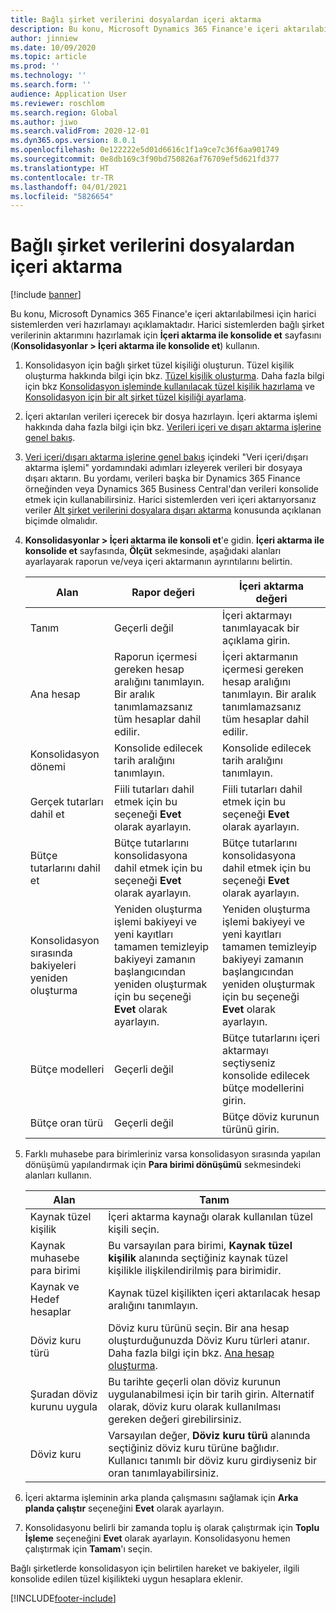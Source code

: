 ```yaml
---
title: Bağlı şirket verilerini dosyalardan içeri aktarma
description: Bu konu, Microsoft Dynamics 365 Finance'e içeri aktarılabilmesi için harici sistemlerden veri hazırlamayı açıklamaktadır.
author: jinniew
ms.date: 10/09/2020
ms.topic: article
ms.prod: ''
ms.technology: ''
ms.search.form: ''
audience: Application User
ms.reviewer: roschlom
ms.search.region: Global
ms.author: jiwo
ms.search.validFrom: 2020-12-01
ms.dyn365.ops.version: 8.0.1
ms.openlocfilehash: 0e122222e5d01d6616c1f1a9ce7c36f6aa901749
ms.sourcegitcommit: 0e8db169c3f90bd750826af76709ef5d621fd377
ms.translationtype: HT
ms.contentlocale: tr-TR
ms.lasthandoff: 04/01/2021
ms.locfileid: "5826654"
---
```

# <a name="import-subsidiary-data-from-files"></a>Bağlı şirket verilerini dosyalardan içeri aktarma

[!include [banner](../includes/banner.md)]

Bu konu, Microsoft Dynamics 365 Finance'e içeri aktarılabilmesi için harici sistemlerden veri hazırlamayı açıklamaktadır. Harici sistemlerden bağlı şirket verilerinin aktarımını hazırlamak için **İçeri aktarma ile konsolide et** sayfasını (**Konsolidasyonlar \> İçeri aktarma ile konsolide et**) kullanın.

1. Konsolidasyon için bağlı şirket tüzel kişiliği oluşturun. Tüzel kişilik oluşturma hakkında bilgi için bkz. [Tüzel kişilik oluşturma](../../fin-ops-core/fin-ops/organization-administration/tasks/create-legal-entity.md). Daha fazla bilgi için bkz [Konsolidasyon işleminde kullanılacak tüzel kişilik hazırlama](prepare-company-for-consolidation.md) ve [Konsolidasyon için bir alt şirket tüzel kişiliği ayarlama](set-up-subsidiary-company-for-consolidation.md).

2. İçeri aktarılan verileri içerecek bir dosya hazırlayın. İçeri aktarma işlemi hakkında daha fazla bilgi için bkz. [Verileri içeri ve dışarı aktarma işlerine genel bakış](../../fin-ops-core/dev-itpro/data-entities/data-import-export-job.md).
3. [Veri içeri/dışarı aktarma işlerine genel bakış](../../fin-ops-core/dev-itpro/data-entities/data-import-export-job.md) içindeki "Veri içeri/dışarı aktarma işlemi" yordamındaki adımları izleyerek verileri bir dosyaya dışarı aktarın. Bu yordamı, verileri başka bir Dynamics 365 Finance örneğinden veya Dynamics 365 Business Central'dan verileri konsolide etmek için kullanabilirsiniz. Harici sistemlerden veri içeri aktarıyorsanız veriler [Alt şirket verilerini dosyalara dışarı aktarma](export-subsidiary-data-to-file.md) konusunda açıklanan biçimde olmalıdır.
4. **Konsolidasyonlar \> İçeri aktarma ile konsoli et**'e gidin. **İçeri aktarma ile konsolide et** sayfasında, **Ölçüt** sekmesinde, aşağıdaki alanları ayarlayarak raporun ve/veya içeri aktarmanın ayrıntılarını belirtin.

    | Alan                                 | Rapor değeri | İçeri aktarma değeri |
    |---------------------------------------|----------------------|----------------------|
    | Tanım                           | Geçerli değil | İçeri aktarmayı tanımlayacak bir açıklama girin. |
    | Ana hesap                          | Raporun içermesi gereken hesap aralığını tanımlayın. Bir aralık tanımlamazsanız tüm hesaplar dahil edilir. | İçeri aktarmanın içermesi gereken hesap aralığını tanımlayın. Bir aralık tanımlamazsanız tüm hesaplar dahil edilir. |
    | Konsolidasyon dönemi                  | Konsolide edilecek tarih aralığını tanımlayın. | Konsolide edilecek tarih aralığını tanımlayın. |
    | Gerçek tutarları dahil et                | Fiili tutarları dahil etmek için bu seçeneği **Evet** olarak ayarlayın. | Fiili tutarları dahil etmek için bu seçeneği **Evet** olarak ayarlayın. |
    | Bütçe tutarlarını dahil et                | Bütçe tutarlarını konsolidasyona dahil etmek için bu seçeneği **Evet** olarak ayarlayın. | Bütçe tutarlarını konsolidasyona dahil etmek için bu seçeneği **Evet** olarak ayarlayın. |
    | Konsolidasyon sırasında bakiyeleri yeniden oluşturma | Yeniden oluşturma işlemi bakiyeyi ve yeni kayıtları tamamen temizleyip bakiyeyi zamanın başlangıcından yeniden oluşturmak için bu seçeneği **Evet** olarak ayarlayın. | Yeniden oluşturma işlemi bakiyeyi ve yeni kayıtları tamamen temizleyip bakiyeyi zamanın başlangıcından yeniden oluşturmak için bu seçeneği **Evet** olarak ayarlayın. |
    | Bütçe modelleri                         | Geçerli değil | Bütçe tutarlarını içeri aktarmayı seçtiyseniz konsolide edilecek bütçe modellerini girin. |
    | Bütçe oran türü                      | Geçerli değil | Bütçe döviz kurunun türünü girin. |

6. Farklı muhasebe para birimleriniz varsa konsolidasyon sırasında yapılan dönüşümü yapılandırmak için **Para birimi dönüşümü** sekmesindeki alanları kullanın.

    | Alan                      | Tanım |
    |----------------------------|-------------|
    | Kaynak tüzel kişilik        | İçeri aktarma kaynağı olarak kullanılan tüzel kişili seçin. |
    | Kaynak muhasebe para birimi | Bu varsayılan para birimi, **Kaynak tüzel kişilik** alanında seçtiğiniz kaynak tüzel kişilikle ilişkilendirilmiş para birimidir. |
    | Kaynak ve Hedef hesaplar       | Kaynak tüzel kişilikten içeri aktarılacak hesap aralığını tanımlayın. |
    | Döviz kuru türü         | Döviz kuru türünü seçin. Bir ana hesap oluşturduğunuzda Döviz Kuru türleri atanır. Daha fazla bilgi için bkz. [Ana hesap oluşturma](tasks/create-main-account.md). |
    | Şuradan döviz kurunu uygula   | Bu tarihte geçerli olan döviz kurunun uygulanabilmesi için bir tarih girin. Alternatif olarak, döviz kuru olarak kullanılması gereken değeri girebilirsiniz. |
    | Döviz kuru              | Varsayılan değer, **Döviz kuru türü** alanında seçtiğiniz döviz kuru türüne bağlıdır. Kullanıcı tanımlı bir döviz kuru girdiyseniz bir oran tanımlayabilirsiniz. |

7. İçeri aktarma işleminin arka planda çalışmasını sağlamak için **Arka planda çalıştır** seçeneğini **Evet** olarak ayarlayın.
8. Konsolidasyonu belirli bir zamanda toplu iş olarak çalıştırmak için **Toplu İşleme** seçeneğini **Evet** olarak ayarlayın. Konsolidasyonu hemen çalıştırmak için **Tamam**'ı seçin. 

Bağlı şirketlerde konsolidasyon için belirtilen hareket ve bakiyeler, ilgili konsolide edilen tüzel kişilikteki uygun hesaplara eklenir.


[!INCLUDE[footer-include](../../includes/footer-banner.md)]